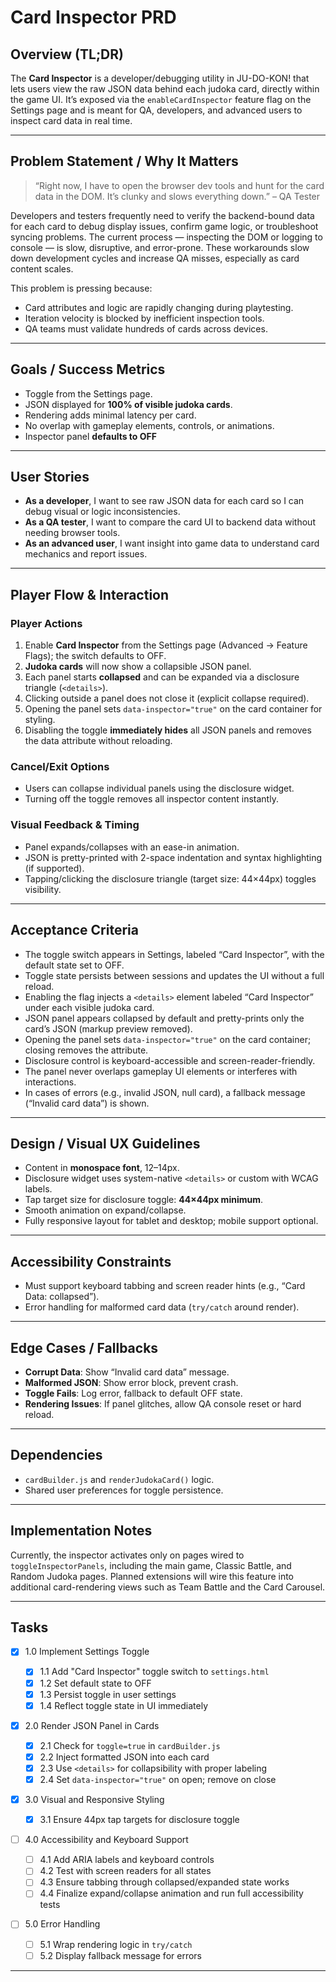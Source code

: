 # Card Inspector PRD

## Overview (TL;DR)

The **Card Inspector** is a developer/debugging utility in JU-DO-KON! that lets users view the raw JSON data behind each judoka card, directly within the game UI. It’s exposed via the `enableCardInspector` feature flag on the Settings page and is meant for QA, developers, and advanced users to inspect card data in real time.

---

## Problem Statement / Why It Matters

> “Right now, I have to open the browser dev tools and hunt for the card data in the DOM. It’s clunky and slows everything down.” – QA Tester

Developers and testers frequently need to verify the backend-bound data for each card to debug display issues, confirm game logic, or troubleshoot syncing problems. The current process — inspecting the DOM or logging to console — is slow, disruptive, and error-prone. These workarounds slow down development cycles and increase QA misses, especially as card content scales.

This problem is pressing because:

- Card attributes and logic are rapidly changing during playtesting.
- Iteration velocity is blocked by inefficient inspection tools.
- QA teams must validate hundreds of cards across devices.

---

## Goals / Success Metrics

- Toggle from the Settings page.
- JSON displayed for **100% of visible judoka cards**.
- Rendering adds minimal latency per card.
- No overlap with gameplay elements, controls, or animations.
- Inspector panel **defaults to OFF**

---

## User Stories

- **As a developer**, I want to see raw JSON data for each card so I can debug visual or logic inconsistencies.
- **As a QA tester**, I want to compare the card UI to backend data without needing browser tools.
- **As an advanced user**, I want insight into game data to understand card mechanics and report issues.

---

## Player Flow & Interaction

### Player Actions

1. Enable **Card Inspector** from the Settings page (Advanced → Feature Flags); the switch defaults to OFF.
2. **Judoka cards** will now show a collapsible JSON panel.
3. Each panel starts **collapsed** and can be expanded via a disclosure triangle (`<details>`).
4. Clicking outside a panel does not close it (explicit collapse required).
5. Opening the panel sets `data-inspector="true"` on the card container for styling.
6. Disabling the toggle **immediately hides** all JSON panels and removes the data attribute without reloading.

### Cancel/Exit Options

- Users can collapse individual panels using the disclosure widget.
- Turning off the toggle removes all inspector content instantly.

### Visual Feedback & Timing

- Panel expands/collapses with an ease-in animation.
- JSON is pretty-printed with 2-space indentation and syntax highlighting (if supported).
- Tapping/clicking the disclosure triangle (target size: 44×44px) toggles visibility.

---

## Acceptance Criteria

- The toggle switch appears in Settings, labeled “Card Inspector”, with the default state set to OFF.
- Toggle state persists between sessions and updates the UI without a full reload.
- Enabling the flag injects a `<details>` element labeled “Card Inspector” under each visible judoka card.
- JSON panel appears collapsed by default and pretty-prints only the card’s JSON (markup preview removed).
- Opening the panel sets `data-inspector="true"` on the card container; closing removes the attribute.
- Disclosure control is keyboard-accessible and screen-reader-friendly.
- The panel never overlaps gameplay UI elements or interferes with interactions.
- In cases of errors (e.g., invalid JSON, null card), a fallback message (“Invalid card data”) is shown.

---

## Design / Visual UX Guidelines

- Content in **monospace font**, 12–14px.
- Disclosure widget uses system-native `<details>` or custom with WCAG labels.
- Tap target size for disclosure toggle: **44×44px minimum**.
- Smooth animation on expand/collapse.
- Fully responsive layout for tablet and desktop; mobile support optional.

---

## Accessibility Constraints

- Must support keyboard tabbing and screen reader hints (e.g., “Card Data: collapsed”).
- Error handling for malformed card data (`try/catch` around render).

---

## Edge Cases / Fallbacks

- **Corrupt Data**: Show “Invalid card data” message.
- **Malformed JSON**: Show error block, prevent crash.
- **Toggle Fails**: Log error, fallback to default OFF state.
- **Rendering Issues**: If panel glitches, allow QA console reset or hard reload.

---

## Dependencies

- `cardBuilder.js` and `renderJudokaCard()` logic.
- Shared user preferences for toggle persistence.

---

## Implementation Notes

Currently, the inspector activates only on pages wired to `toggleInspectorPanels`, including the main game, Classic Battle, and Random Judoka pages. Planned extensions will wire this feature into additional card-rendering views such as Team Battle and the Card Carousel.

---

## Tasks

- [x] 1.0 Implement Settings Toggle

  - [x] 1.1 Add "Card Inspector" toggle switch to `settings.html`
  - [x] 1.2 Set default state to OFF
  - [x] 1.3 Persist toggle in user settings
  - [x] 1.4 Reflect toggle state in UI immediately

- [x] 2.0 Render JSON Panel in Cards

  - [x] 2.1 Check for `toggle=true` in `cardBuilder.js`
  - [x] 2.2 Inject formatted JSON into each card
  - [x] 2.3 Use `<details>` for collapsibility with proper labeling
  - [x] 2.4 Set `data-inspector="true"` on open; remove on close

- [x] 3.0 Visual and Responsive Styling

  - [x] 3.1 Ensure 44px tap targets for disclosure toggle

- [ ] 4.0 Accessibility and Keyboard Support

  - [ ] 4.1 Add ARIA labels and keyboard controls
  - [ ] 4.2 Test with screen readers for all states
  - [ ] 4.3 Ensure tabbing through collapsed/expanded state works
  - [ ] 4.4 Finalize expand/collapse animation and run full accessibility tests

- [ ] 5.0 Error Handling

  - [ ] 5.1 Wrap rendering logic in `try/catch`
  - [ ] 5.2 Display fallback message for errors

---
